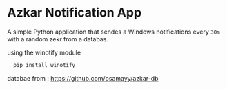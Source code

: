 # Azkar Notification App
A simple Python application that sendes a Windows notifications every `30m` with a random zekr from a databas.

using the winotify module
```sh
  pip install winotify
  ```

databae from : https://github.com/osamayy/azkar-db


